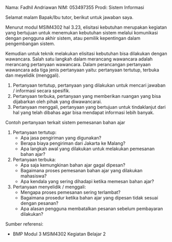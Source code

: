 Nama: Fadhil Andriawan
NIM: 053497355
Prodi: Sistem Informasi

Selamat malam Bapak/Ibu tutor, berikut untuk jawaban saya.

Menurut modul MSIM4302 hal 3.23, elisitasi kebutuhan merupakan kegiatan yang bertujuan untuk menemukan kebutuhan sistem melalui komunikasi dengan pengguna akhir sistem, atau pemilik kepentingan dalam pengembangan sistem.

Kemudian untuk teknik melakukan elisitasi kebutuhan bisa dilakukan dengan wawancara. Salah satu langkah dalam merancang wawancara adalah merancang pertanyaan wawancara. Dalam perancangan pertanyaan wawancara ada tiga jenis pertanyaan yaitu: pertanyaan tertutup, terbuka dan meyelidik (menggali).

1. Pertanyaan tertutup, pertanyaan yang dilakukan untuk mencari jawaban / informasi secara spesifik.
2. Pertanyaan terbuka, pertanyaan yang memberikan ruangan yang bisa dijabarkan oleh pihak yang diwawancarai.
3. Pertanyaan menggali, pertanyaan yang bertujuan untuk tindaklanjut dari hal yang telah dibahas agar bisa mendapat informasi lebih banyak.

Contoh pertanyaan terkait sistem pemesanan bahan ajar
1. Pertanyaan tertutup:
   - Apa jasa pengiriman yang digunakan?
   - Berapa biaya pengiriman dari Jakarta ke Malang?
   - Apa langkah awal yang dilakukan untuk melakukan pemesanan bahan ajar?
2. Pertanyaan terbuka:
   - Apa saja kemungkinan bahan ajar gagal dipesan?
   - Bagaimana proses pemesanan bahan ajar yang dilakukan mahasiswa?
   - Apa kendala yang sering dihadapi ketika memesan bahan ajar?
3. Pertanyaan menyelidik / menggali:
   - Mengapa proses pemesanan sering terlambat?
   - Bagaimana prosedur ketika bahan ajar yang dipesan tidak sesuai dengan pesanan?
   - Apa alasan pengguna membatalkan pesanan sebelum pembayaran dilakukan?

Sumber referensi:
- BMP Modul 3 MSIM4302 Kegiatan Belajar 2